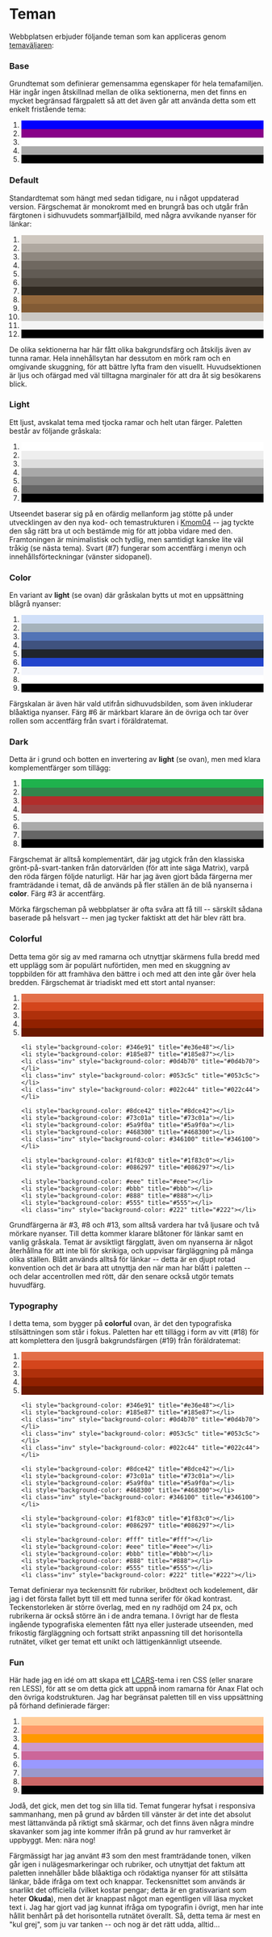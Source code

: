 Teman
=====

Webbplatsen erbjuder följande teman som kan appliceras genom [temaväljaren](theme-selector):


### Base

Grundtemat som definierar gemensamma egenskaper för hela temafamiljen. Här ingår ingen åtskillnad mellan de olika sektionerna, 
men det finns en mycket begränsad färgpalett så att det även går att använda detta som ett enkelt fristående tema:

<ol class="palette">
    <li class="inv" style="background-color: #00f" title="#00f"></li>
    <li class="inv" style="background-color: #808" title="#808"></li>
    <li style="background-color: #fff" title="#fff"></li>
    <li style="background-color: #aaa" title="#aaa"></li>
    <li class="inv" style="background-color: #000" title="#000"></li>
</ol>


### Default

Standardtemat som hängt med sedan tidigare, nu i något uppdaterad version. Färgschemat är monokromt med en brungrå bas och utgår från färgtonen i sidhuvudets sommarfjällbild, 
med några avvikande nyanser för länkar:

<ol class="palette">
    <li style="background-color: #cfc8c0" title="#cfc8c0"></li>
    <li style="background-color: #afa8a0" title="#afa8a0"></li>
    <li style="background-color: #8f8880" title="#8f8880"></li>
    <li style="background-color: #6f6860" title="#6f6860"></li>
    <li style="background-color: #615b54" title="#615b54"></li>
    <li class="inv" style="background-color: #4f4840" title="#4f4840"></li>
    <li class="inv" style="background-color: #2f2820" title="#2f2820"></li>
    <li style="background-color: #94683c" title="#94683c"></li>
    <li style="background-color: #825b35" title="#825b35"></li>
    <li style="background-color: #cbc8c4" title="#cbc8c4"></li>
    <li style="background-color: #f4f4f4" title="#f4f4f4"></li>
    <li class="inv" style="background-color: #000" title="#000"></li>
</ol>

De olika sektionerna har här fått olika bakgrundsfärg och åtskiljs även av tunna ramar. Hela innehållsytan har dessutom en mörk ram och en omgivande skuggning, 
för att bättre lyfta fram den visuellt. Huvudsektionen är ljus och ofärgad med väl tilltagna marginaler för att dra åt sig besökarens blick.


### Light

Ett ljust, avskalat tema med tjocka ramar och helt utan färger. Paletten består av följande gråskala:

<ol class="palette">
    <li style="background-color: #fff" title="#fff"></li>
    <li style="background-color: #eee" title="#eee"></li>
    <li style="background-color: #ddd" title="#ddd"></li>
    <li style="background-color: #a8a8a8" title="#a8a8a8"></li>
    <li style="background-color: #888" title="#888"></li>
    <li style="background-color: #666" title="#666"></li>
    <li class="inv" style="background-color: #000" title="#000"></li>
</ol>

Utseendet baserar sig på en ofärdig mellanform jag stötte på under utvecklingen av den nya kod- och temastrukturen i [Kmom04](report/kmom04) -- 
jag tyckte den såg rätt bra ut och bestämde mig för att jobba vidare med den. Framtoningen är minimalistisk och tydlig, men samtidigt kanske lite väl tråkig (se nästa tema). 
Svart (#7) fungerar som accentfärg i menyn och inne&shy;hålls&shy;förteckningar (vänster sidopanel).


### Color

En variant av **light** (se ovan) där gråskalan bytts ut mot en uppsättning blågrå nyanser:

<ol class="palette">
    <li style="background-color: #d0dff8" title="#d0dff8"></li>
    <li style="background-color: #a5b2bb" title="#a5b2bb"></li>
    <li style="background-color: #5274b6" title="#5274b6"></li>
    <li class="inv" style="background-color: #3f527f" title="#3f527f"></li>
    <li class="inv" style="background-color: #20252b" title="#20252b"></li>
    <li class="inv" style="background-color: #24c" title="#24c"></li>
    <li style="background-color: #f2f4fa" title="#f2f4fa"></li>
    <li style="background-color: #fff" title="#fff"></li>
    <li class="inv" style="background-color: #000" title="#000"></li>
</ol>

Färgskalan är även här vald utifrån sidhuvudsbilden, som även inkluderar blåaktiga nyanser. Färg #6 är märkbart klarare än de övriga och tar över rollen som accentfärg från svart i föräldratemat.


### Dark

Detta är i grund och botten en invertering av **light** (se ovan), men med klara komplement&shy;färger som tillägg:

<ol class="palette">
    <li style="background-color: #1fb24d" title="#1fb24d"></li>
    <li style="background-color: #32854c" title="#32854c"></li>
    <li style="background-color: #b22d2b" title="#b22d2b"></li>
    <li style="background-color: #9c4241" title="#9c4241"></li>
    <li style="background-color: #f8f8f8" title="#f8f8f"></li>
    <li style="background-color: #aaa" title="#aaa"></li>
    <li style="background-color: #666" title="#666"></li>
    <li class="inv" style="background-color: #000" title="#000"></li>
</ol>

Färgschemat är alltså komplementärt, där jag utgick från den klassiska grönt-på-svart-tanken från datorvärlden (för att inte säga Matrix), varpå den röda färgen följde naturligt. 
Här har jag även gjort båda färgerna mer framträdande i temat, då de används på fler ställen än de blå nyanserna i **color**. Färg #3 är accentfärg.

Mörka färgscheman på webbplatser är ofta svåra att få till -- särskilt sådana baserade på helsvart -- men jag tycker faktiskt att det här blev rätt bra.


### Colorful

Detta tema gör sig av med ramarna och utnyttjar skärmens fulla bredd med ett upplägg som är populärt nuförtiden, 
men med en skuggning av toppbilden för att framhäva den bättre i och med att den inte går över hela bredden. Färgschemat är triadiskt med ett stort antal nyanser:

<ol class="palette">
    <li style="background-color: #e36e48" title="#e36e48"></li>
    <li style="background-color: #d4451c" title="#d4451c"></li>
    <li style="background-color: #af300b" title="#af300b"></li>
    <li style="background-color: #912100" title="#912100"></li>
    <li class="inv" style="background-color: #6b1800" title="#6b1800"></li>

    <li style="background-color: #346e91" title="#e36e48"></li>
    <li style="background-color: #185e87" title="#185e87"></li>
    <li class="inv" style="background-color: #0d4b70" title="#0d4b70"></li>
    <li class="inv" style="background-color: #053c5c" title="#053c5c"></li>
    <li class="inv" style="background-color: #022c44" title="#022c44"></li>

    <li style="background-color: #8dce42" title="#8dce42"></li>
    <li style="background-color: #73c01a" title="#73c01a"></li>
    <li style="background-color: #5a9f0a" title="#5a9f0a"></li>
    <li style="background-color: #468300" title="#468300"></li>
    <li class="inv" style="background-color: #346100" title="#346100"></li>

    <li style="background-color: #1f83c0" title="#1f83c0"></li>
    <li style="background-color: #086297" title="#086297"></li>

    <li style="background-color: #eee" title="#eee"></li>
    <li style="background-color: #bbb" title="#bbb"></li>
    <li style="background-color: #888" title="#888"></li>
    <li style="background-color: #555" title="#555"></li>
    <li class="inv" style="background-color: #222" title="#222"></li>
</ol>

Grundfärgerna är #3, #8 och #13, som alltså vardera har två ljusare och två mörkare nyanser. Till detta kommer klarare blåtoner för länkar samt en vanlig gråskala. 
Temat är avsiktligt färgglatt, även om nyanserna är något återhållna för att inte bli för skrikiga, och uppvisar färgläggning på många olika ställen. 
Blått används alltså för länkar -- detta är en djupt rotad konvention och det är bara att utnyttja den när man har blått i paletten -- och delar accentrollen med rött, 
där den senare också utgör temats huvudfärg.


### Typography

I detta tema, som bygger på **colorful** ovan, är det den typografiska stilsättningen som står i fokus. 
Paletten har ett tillägg i form av vitt (#18) för att komplettera den ljusgrå bakgrunds&shy;färgen (#19) från föräldratemat:

<ol class="palette">
    <li style="background-color: #e36e48" title="#e36e48"></li>
    <li style="background-color: #d4451c" title="#d4451c"></li>
    <li style="background-color: #af300b" title="#af300b"></li>
    <li style="background-color: #912100" title="#912100"></li>
    <li class="inv" style="background-color: #6b1800" title="#6b1800"></li>

    <li style="background-color: #346e91" title="#e36e48"></li>
    <li style="background-color: #185e87" title="#185e87"></li>
    <li class="inv" style="background-color: #0d4b70" title="#0d4b70"></li>
    <li class="inv" style="background-color: #053c5c" title="#053c5c"></li>
    <li class="inv" style="background-color: #022c44" title="#022c44"></li>

    <li style="background-color: #8dce42" title="#8dce42"></li>
    <li style="background-color: #73c01a" title="#73c01a"></li>
    <li style="background-color: #5a9f0a" title="#5a9f0a"></li>
    <li style="background-color: #468300" title="#468300"></li>
    <li class="inv" style="background-color: #346100" title="#346100"></li>

    <li style="background-color: #1f83c0" title="#1f83c0"></li>
    <li style="background-color: #086297" title="#086297"></li>

    <li style="background-color: #fff" title="#fff"></li>
    <li style="background-color: #eee" title="#eee"></li>
    <li style="background-color: #bbb" title="#bbb"></li>
    <li style="background-color: #888" title="#888"></li>
    <li style="background-color: #555" title="#555"></li>
    <li class="inv" style="background-color: #222" title="#222"></li>
</ol>

Temat definierar nya teckensnitt för rubriker, brödtext och kodelement, där jag i det första fallet bytt till ett med tunna serifer för ökad kontrast. Teckenstorleken är större överlag, 
med en ny radhöjd om 24 px, och rubrikerna är också större än i de andra temana. I övrigt har de flesta ingående typografiska elementen fått nya eller justerade utseenden, 
med frikostig färgläggning och fortsatt strikt anpassning till det horisontella rutnätet, vilket ger temat ett unikt och lätt&shy;igen&shy;kännligt utseende.


### Fun

Här hade jag en idé om att skapa ett [LCARS](https://en.wikipedia.org/wiki/LCARS)-tema i ren CSS (eller snarare ren LESS), 
för att se om detta gick att uppnå inom ramarna för Anax Flat och den övriga kodstrukturen. Jag har begränsat paletten till en viss uppsättning på förhand definierade färger:

<ol class="palette">
    <li style="background-color: #fc9" title="#fc9"></li>
    <li style="background-color: #f96" title="#f96"></li>
    <li style="background-color: #f90" title="#f90"></li>
    <li style="background-color: #c9c" title="#c9c"></li>
    <li style="background-color: #c69" title="#c69"></li>
    <li style="background-color: #99f" title="#99f"></li>
    <li style="background-color: #99c" title="#99c"></li>
    <li style="background-color: #c66" title="#c66"></li>
    <li class="inv" style="background-color: #000" title="#000"></li>
</ol>

Jodå, det gick, men det tog sin lilla tid. Temat fungerar hyfsat i responsiva sammanhang, men på grund av bården till vänster är det inte det absolut mest lättanvända på riktigt små skärmar, 
och det finns även några mindre skavanker som jag inte kommer ifrån på grund av hur ramverket är uppbyggt. Men: nära nog!

Färgmässigt har jag använt #3 som den mest framträdande tonen, vilken går igen i nulägesmarkeringar och rubriker, 
och utnyttjat det faktum att paletten innehåller både blåaktiga och rödaktiga nyanser för att stilsätta länkar, både ifråga om text och knappar. 
Teckensnittet som används är snarlikt det officiella (vilket kostar pengar; detta är en gratisvariant som heter **Okuda**), 
men det är knappast något man egentligen vill läsa mycket text i. Jag har gjort vad jag kunnat ifråga om typografin i övrigt, men har inte hållit benhårt på det horisontella rutnätet överallt. 
Så, detta tema är mest en "kul grej", som ju var tanken -- och nog är det rätt udda, alltid...
